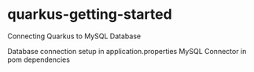 # quarkus-getting-started

Connecting Quarkus to MySQL Database

Database connection setup in application.properties
MySQL Connector in pom dependencies
